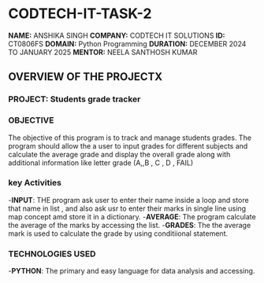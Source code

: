 # CODTECH-IT-TASK-2
**NAME:** ANSHIKA SINGH
**COMPANY:** CODTECH IT SOLUTIONS
**ID:** CT0806FS
**DOMAIN:** Python Programming
**DURATION:** DECEMBER 2024 TO JANUARY 2025
**MENTOR:** NEELA SANTHOSH KUMAR

## OVERVIEW OF THE PROJECTX

### PROJECT: Students grade tracker 

### OBJECTIVE 
The objective of this program is to track and manage students grades. The program should allow the a user to input grades for different subjects and calculate the average grade and display the overall grade along with additional information like letter grade (A,,B , C , D , FAIL)

### key Activities
-**INPUT**: THE program ask user to enter their name inside a loop and store that name in list , and also ask usr to enter their marks in single line using map concept amd store it in a dictionary.
-**AVERAGE**: The program calculate the average of the marks by accessing the list.
-**GRADES**: The the average mark is used to calculate the grade by using conditiional statement.

### TECHNOLOGIES USED 
-**PYTHON**: The primary and easy language for data analysis and accessing.

